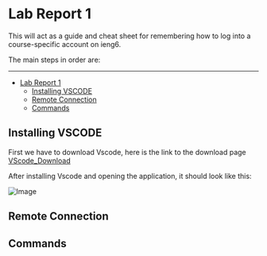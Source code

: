 # Lab Report 1

This will act as a guide and cheat sheet for remembering how to log into a course-specific account on ieng6.

The main steps in order are:
***
- [Lab Report 1](#lab-report-1)
  - [Installing VSCODE](#installing-vscode)
  - [Remote Connection](#remote-connection)
  - [Commands](#commands)


## Installing VSCODE
First we have to download Vscode, here is the link to the download page
[VScode_Download](https://code.visualstudio.com/)

After installing Vscode and opening the application, it should look like this:

![Image](C:\Users\bryce\OneDrive\Pictures\Screenshots\installed_vscode)

## Remote Connection


## Commands


